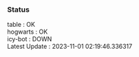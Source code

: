### Status


table : OK  
hogwarts : OK  
icy-bot : DOWN  
Latest Update : 2023-11-01 02:19:46.336317
